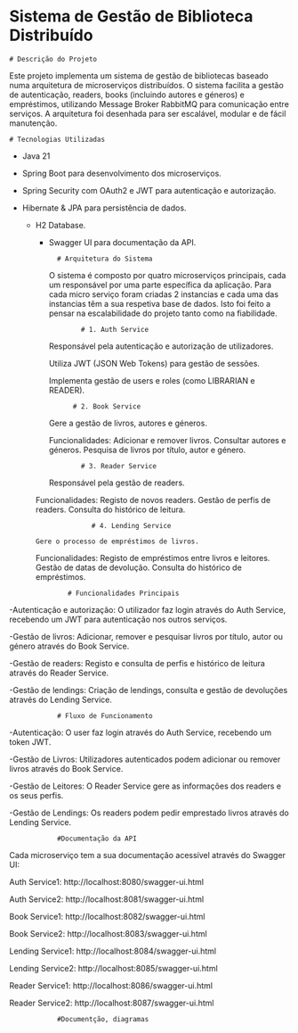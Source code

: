 #  Sistema de Gestão de Biblioteca Distribuído

	# Descrição do Projeto

Este projeto implementa um sistema de gestão de bibliotecas baseado numa arquitetura de microserviços distribuídos. O sistema facilita a gestão de autenticação, readers, books (incluindo autores e géneros) e empréstimos, utilizando Message Broker RabbitMQ para comunicação entre serviços. A arquitetura foi desenhada para ser escalável, modular e de fácil manutenção. 


	# Tecnologias Utilizadas

- Java 21
  
- Spring Boot para desenvolvimento dos microserviços.
 
- Spring Security com OAuth2 e JWT para autenticação e autorização.
 
- Hibernate & JPA para persistência de dados.
 
  - H2 Database.
  
    - Swagger UI para documentação da API.

            # Arquitetura do Sistema

      O sistema é composto por quatro microserviços principais, cada um responsável por uma parte específica da aplicação. Para cada micro serviço foram criadas 2 instancias e cada uma das instancias têm a sua respetiva base de dados. Isto foi feito a pensar na escalabilidade do projeto tanto como na fiabilidade.

                  # 1. Auth Service

         Responsável pela autenticação e autorização de utilizadores.
  
         Utiliza JWT (JSON Web Tokens) para gestão de sessões.
  
         Implementa gestão de users e roles (como LIBRARIAN e READER).

                # 2. Book Service

         Gere a gestão de livros, autores e géneros.
  
      Funcionalidades:
            Adicionar e remover livros.
            Consultar autores e géneros.
            Pesquisa de livros por título, autor e género.

                  # 3. Reader Service

        Responsável pela gestão de readers.

    Funcionalidades:
                    Registo de novos readers.
                    Gestão de perfis de readers.
                    Consulta do histórico de leitura.

                      # 4. Lending Service

        Gere o processo de empréstimos de livros.

      Funcionalidades:
                Registo de empréstimos entre livros e leitores.
                Gestão de datas de devolução.
                Consulta do histórico de empréstimos.


                # Funcionalidades Principais

-Autenticação e autorização: O utilizador faz login através do Auth Service, recebendo um JWT para autenticação nos outros serviços.

-Gestão de livros: Adicionar, remover e pesquisar livros por título, autor ou género através do Book Service.

-Gestão de readers: Registo e consulta de perfis e histórico de leitura através do Reader Service.

-Gestão de lendings: Criação de lendings, consulta e gestão de devoluções através do Lending Service.

                # Fluxo de Funcionamento

-Autenticação: O user faz login através do Auth Service, recebendo um token JWT.

-Gestão de Livros: Utilizadores autenticados podem adicionar ou remover livros através do Book Service.

-Gestão de Leitores: O Reader Service gere as informações dos readers e os seus perfis.

-Gestão de Lendings: Os readers podem pedir emprestado livros através do Lending Service.

                #Documentação da API

Cada microserviço tem a sua documentação acessível através do Swagger UI:

Auth Service1: http://localhost:8080/swagger-ui.html

Auth Service2: http://localhost:8081/swagger-ui.html

Book Service1: http://localhost:8082/swagger-ui.html

Book Service2: http://localhost:8083/swagger-ui.html

Lending Service1: http://localhost:8084/swagger-ui.html

Lending Service2: http://localhost:8085/swagger-ui.html

Reader Service1: http://localhost:8086/swagger-ui.html

Reader Service2: http://localhost:8087/swagger-ui.html


                #Documentção, diagramas








  
